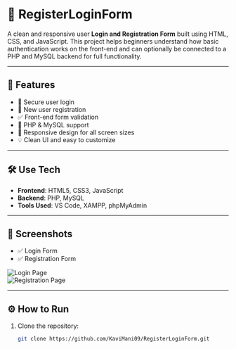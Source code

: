 # 📝 RegisterLoginForm

A clean and responsive user **Login and Registration Form** built using HTML, CSS, and JavaScript. This project helps beginners understand how basic authentication works on the front-end and can optionally be connected to a PHP and MySQL backend for full functionality.

---

## 🚀 Features

- 🔐 Secure user login
- 👤 New user registration
- ✅ Front-end form validation
- 💾 PHP & MySQL support 
- 📱 Responsive design for all screen sizes
- 💡 Clean UI and easy to customize

---

## 🛠 Use Tech 

- **Frontend**: HTML5, CSS3, JavaScript
- **Backend**: PHP, MySQL
- **Tools Used**: VS Code, XAMPP, phpMyAdmin

---

## 📸 Screenshots

- ✅ Login Form  
- ✅ Registration Form  

![Login Page](https://github.com/KaviMani09/Manikandan-Portfolio/blob/main/project/login%20register%20from%20image/login-1.png)  
![Registration Page](https://github.com/KaviMani09/Manikandan-Portfolio/blob/main/project/login%20register%20from%20image/login-2.png)

---

## ⚙️ How to Run
1. Clone the repository:
   ```bash
   git clone https://github.com/KaviMani09/RegisterLoginForm.git
